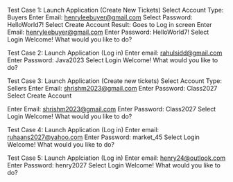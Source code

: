 Test Case 1:
Launch Application (Create New Tickets)
Select Account Type: Buyers
Enter Email: henryleebuyer@gmail.com
Select Password: HelloWorld7!
Select Create Account
Result: Goes to Log in screen
Enter Email: henryleebuyer@gmail.com
Enter Password: HelloWorld7!
Select Login
Welcome! What would you like to do?

Test Case 2:
Launch Application (Log in)
Enter email: rahulsidd@gmail.com
Enter Password: Java2023
Select Login
Welcome! What would you like to do?

Test Case 3:
Launch Application (Create new tickets)
Select Account Type: Sellers
Enter Email: shrishm2023@gmail.com
Enter Password: Class2027
Select Create Account

Enter Email: shrishm2023@gmail.com
Enter Password: Class2027
Select Login
Welcome! What would you like to do?


Test Case 4: 
Launch Application (Log in)
Enter email: ruhaans2027@yahoo.com
Enter Password: market_45
Select Login
Welcome! What would you like to do?


Test Case 5:
Launch Applciation (Log in)
Enter email: henry24@outlook.com
Enter Password: henry2027
Select Login
Welcome! What would you like to do?


